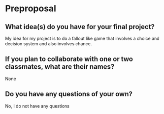 # Preproposal

## What idea(s) do you have for your final project?

My idea for my project is to do a fallout like game that involves a choice and decision system and also involves chance.

## If you plan to collaborate with one or two classmates, what are their names?

None

## Do you have any questions of your own?

No, I do not have any questions
